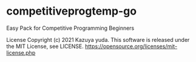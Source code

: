 # competitiveprogtemp-go

Easy Pack for Competitive Programming Beginners

License
Copyright (c) 2021 Kazuya yuda. This software is released under the MIT License, see LICENSE. https://opensource.org/licenses/mit-license.php